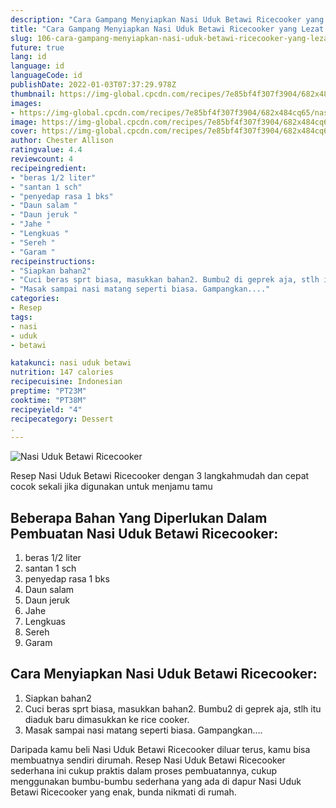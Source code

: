 ```yaml
---
description: "Cara Gampang Menyiapkan Nasi Uduk Betawi Ricecooker yang Lezat Sekali"
title: "Cara Gampang Menyiapkan Nasi Uduk Betawi Ricecooker yang Lezat Sekali"
slug: 106-cara-gampang-menyiapkan-nasi-uduk-betawi-ricecooker-yang-lezat-sekali
future: true
lang: id
language: id
languageCode: id
publishDate: 2022-01-03T07:37:29.978Z 
thumbnail: https://img-global.cpcdn.com/recipes/7e85bf4f307f3904/682x484cq65/nasi-uduk-betawi-ricecooker-foto-resep-utama.png
images:
- https://img-global.cpcdn.com/recipes/7e85bf4f307f3904/682x484cq65/nasi-uduk-betawi-ricecooker-foto-resep-utama.png
image: https://img-global.cpcdn.com/recipes/7e85bf4f307f3904/682x484cq65/nasi-uduk-betawi-ricecooker-foto-resep-utama.png
cover: https://img-global.cpcdn.com/recipes/7e85bf4f307f3904/682x484cq65/nasi-uduk-betawi-ricecooker-foto-resep-utama.png
author: Chester Allison
ratingvalue: 4.4
reviewcount: 4
recipeingredient:
- "beras 1/2 liter"
- "santan 1 sch"
- "penyedap rasa 1 bks"
- "Daun salam "
- "Daun jeruk "
- "Jahe "
- "Lengkuas "
- "Sereh "
- "Garam "
recipeinstructions:
- "Siapkan bahan2"
- "Cuci beras sprt biasa, masukkan bahan2. Bumbu2 di geprek aja, stlh itu diaduk baru dimasukkan ke rice cooker."
- "Masak sampai nasi matang seperti biasa. Gampangkan...."
categories:
- Resep
tags:
- nasi
- uduk
- betawi

katakunci: nasi uduk betawi 
nutrition: 147 calories
recipecuisine: Indonesian
preptime: "PT23M"
cooktime: "PT38M"
recipeyield: "4"
recipecategory: Dessert
. 
---
```



![Nasi Uduk Betawi Ricecooker](https://img-global.cpcdn.com/recipes/7e85bf4f307f3904/682x484cq65/nasi-uduk-betawi-ricecooker-foto-resep-utama.png)

Resep Nasi Uduk Betawi Ricecooker    dengan 3 langkahmudah dan cepat cocok sekali jika digunakan untuk menjamu tamu

<!--inarticleads1-->

## Beberapa Bahan Yang Diperlukan Dalam Pembuatan Nasi Uduk Betawi Ricecooker:

1. beras 1/2 liter
1. santan 1 sch
1. penyedap rasa 1 bks
1. Daun salam 
1. Daun jeruk 
1. Jahe 
1. Lengkuas 
1. Sereh 
1. Garam 



<!--inarticleads2-->

## Cara Menyiapkan Nasi Uduk Betawi Ricecooker:

1. Siapkan bahan2
1. Cuci beras sprt biasa, masukkan bahan2. Bumbu2 di geprek aja, stlh itu diaduk baru dimasukkan ke rice cooker.
1. Masak sampai nasi matang seperti biasa. Gampangkan....




Daripada kamu beli  Nasi Uduk Betawi Ricecooker  diluar terus, kamu  bisa membuatnya sendiri dirumah. Resep  Nasi Uduk Betawi Ricecooker  sederhana ini cukup praktis dalam proses pembuatannya, cukup menggunakan bumbu-bumbu sederhana yang ada di dapur  Nasi Uduk Betawi Ricecooker  yang enak, bunda nikmati di rumah.

